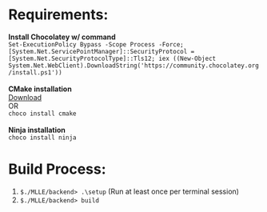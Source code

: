 # Requirements:
**Install Chocolatey w/ command** \
  ```Set-ExecutionPolicy Bypass -Scope Process -Force; [System.Net.ServicePointManager]::SecurityProtocol = [System.Net.SecurityProtocolType]::Tls12; iex ((New-Object System.Net.WebClient).DownloadString('https://community.chocolatey.org/install.ps1'))``` \
\
**CMake installation** \
[Download](https://cmake.org/download/) \
OR \
```choco install cmake``` \
\
**Ninja installation** \
```choco install ninja ```

# Build Process:
1. ```$./MLLE/backend> .\setup``` (Run at least once per terminal session)
2. ```$./MLLE/backend> build```
